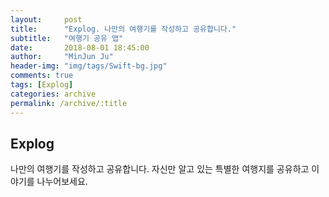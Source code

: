 ```yaml
---
layout:     post
title:      "Explog. 나만의 여행기를 작성하고 공유합니다."
subtitle:   "여행기 공유 앱"
date:       2018-08-01 18:45:00
author:     "MinJun Ju"
header-img: "img/tags/Swift-bg.jpg"
comments: true 
tags: [Explog]
categories: archive
permalink: /archive/:title
---
```


## Explog 

나만의 여행기를 작성하고 공유합니다. 자신만 알고 있는 특별한 여행지를 공유하고 이야기를 나누어보세요.